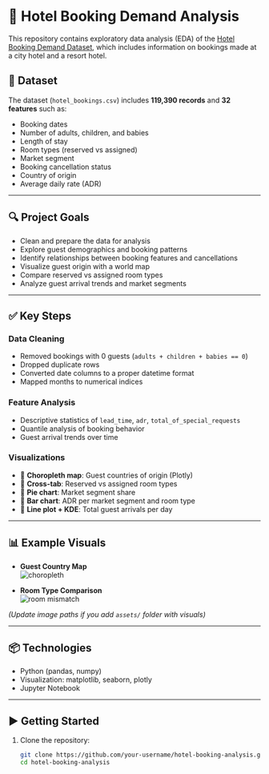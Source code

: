 # 🏨 Hotel Booking Demand Analysis

This repository contains exploratory data analysis (EDA) of the [Hotel Booking Demand Dataset](https://www.sciencedirect.com/science/article/pii/S2352340918315191), which includes information on bookings made at a city hotel and a resort hotel.

## 📂 Dataset

The dataset (`hotel_bookings.csv`) includes **119,390 records** and **32 features** such as:

- Booking dates
- Number of adults, children, and babies
- Length of stay
- Room types (reserved vs assigned)
- Market segment
- Booking cancellation status
- Country of origin
- Average daily rate (ADR)

---

## 🔍 Project Goals

- Clean and prepare the data for analysis
- Explore guest demographics and booking patterns
- Identify relationships between booking features and cancellations
- Visualize guest origin with a world map
- Compare reserved vs assigned room types
- Analyze guest arrival trends and market segments

---

## ✅ Key Steps

### Data Cleaning
- Removed bookings with 0 guests (`adults + children + babies == 0`)
- Dropped duplicate rows
- Converted date columns to a proper datetime format
- Mapped months to numerical indices

### Feature Analysis
- Descriptive statistics of `lead_time`, `adr`, `total_of_special_requests`
- Quantile analysis of booking behavior
- Guest arrival trends over time

### Visualizations
- 📌 **Choropleth map**: Guest countries of origin (Plotly)
- 📌 **Cross-tab**: Reserved vs assigned room types
- 📌 **Pie chart**: Market segment share
- 📌 **Bar chart**: ADR per market segment and room type
- 📌 **Line plot + KDE**: Total guest arrivals per day

---

## 📊 Example Visuals

- **Guest Country Map**  
  ![choropleth](https://raw.githubusercontent.com/your-username/hotel-booking-analysis/main/assets/choropleth-example.png)

- **Room Type Comparison**  
  ![room mismatch](https://raw.githubusercontent.com/your-username/hotel-booking-analysis/main/assets/room-mismatch-example.png)

*(Update image paths if you add `assets/` folder with visuals)*

---

## 📦 Technologies

- Python (pandas, numpy)
- Visualization: matplotlib, seaborn, plotly
- Jupyter Notebook

---

## ▶️ Getting Started

1. Clone the repository:
   ```bash
   git clone https://github.com/your-username/hotel-booking-analysis.git
   cd hotel-booking-analysis

